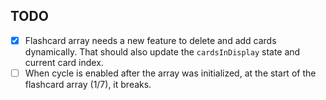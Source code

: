## TODO

- [x] Flashcard array needs a new feature to delete and add cards dynamically. That should also update the `cardsInDisplay` state and current card index.
- [ ] When cycle is enabled after the array was initialized, at the start of the flashcard array (1/7), it breaks.
